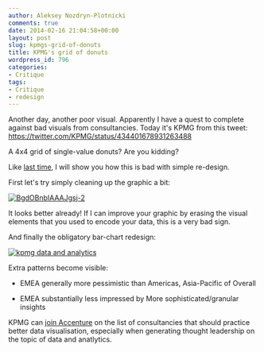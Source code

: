 ```yaml
---
author: Aleksey Nozdryn-Plotnicki
comments: true
date: 2014-02-16 21:04:58+00:00
layout: post
slug: kpmgs-grid-of-donuts
title: KPMG's grid of donuts
wordpress_id: 796
categories:
- Critique
tags:
- Critique
- redesign
---
```


Another day, another poor visual. Apparently I have a quest to complete against bad visuals from consultancies. Today it's KPMG from this tweet:
https://twitter.com/KPMG/status/434401678931263488

A 4x4 grid of single-value donuts? Are you kidding?

Like [last time](http://alekseynp.com/2014/02/16/dubious-visuals-in-thought-leadership-from-consultancies/), I will show you how this is bad with simple re-design.

First let's try simply cleaning up the graphic a bit:

[![BgdOBnbIAAAJgsj-2](http://alekseynp.com/wp-content/uploads/2014/02/BgdOBnbIAAAJgsj-2.png)](http://alekseynp.com/wp-content/uploads/2014/02/BgdOBnbIAAAJgsj-2.png)

It looks better already! If I can improve your graphic by erasing the visual elements that you used to encode your data, this is a very bad sign.

And finally the obligatory bar-chart redesign:

[![kpmg data and analytics](http://alekseynp.com/wp-content/uploads/2014/02/kpmg-data-and-analytics.png)](http://alekseynp.com/wp-content/uploads/2014/02/kpmg-data-and-analytics.png)

Extra patterns become visible:



	
  * EMEA generally more pessimistic than Americas, Asia-Pacific of Overall

	
  * EMEA substantially less impressed by More sophisticated/granular insights


KPMG can [join Accenture](http://alekseynp.com/2014/02/16/dubious-visuals-in-thought-leadership-from-consultancies/) on the list of consultancies that should practice better data visualisation, especially when generating thought leadership on the topic of data and anatlytics.



